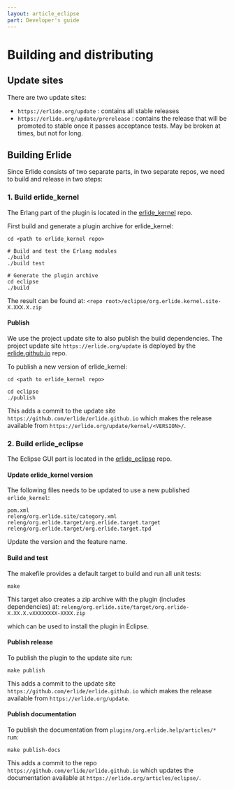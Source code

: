 ```yaml
---
layout: article_eclipse
part: Developer's guide
---
```

# Building and distributing

## Update sites

There are two update sites:

-   `https://erlide.org/update` : contains all stable releases
-   `https://erlide.org/update/prerelease` : contains the release that will be
    promoted to stable once it passes acceptance tests. May be broken at
    times, but not for long.

## Building Erlide

Since Erlide consists of two separate parts, in two separate repos, we need to build and release in two steps:

### 1. Build erlide_kernel

The Erlang part of the plugin is located in the [erlide_kernel]( https://github.com/erlang/erlide_kernel) repo.

First build and generate a plugin archive for erlide_kernel:

```
cd <path to erlide_kernel repo>

# Build and test the Erlang modules
./build
./build test

# Generate the plugin archive
cd eclipse
./build
```

The result can be found at:
`<repo root>/eclipse/org.erlide.kernel.site-X.XXX.X.zip`

#### Publish

We use the project update site to also publish the build dependencies.
The project update site `https://erlide.org/update` is deployed by the [erlide.github.io](https://github.com/erlide/erlide.github.io) repo.

To publish a new version of erlide_kernel:

```
cd <path to erlide_kernel repo>

cd eclipse
./publish
```

This adds a commit to the update site `https://github.com/erlide/erlide.github.io`
which makes the release available from `https://erlide.org/update/kernel/<VERSION>/`.


### 2. Build erlide_eclipse

The Eclipse GUI part is located in the [erlide_eclipse]( https://github.com/erlang/erlide_eclipse) repo.

#### Update erlide_kernel version

The following files needs to be updated to use a new published `erlide_kernel`:

```
pom.xml
releng/org.erlide.site/category.xml
releng/org.erlide.target/org.erlide.target.target
releng/org.erlide.target/org.erlide.target.tpd
```

Update the version and the feature name.

#### Build and test

The makefile provides a default target to build and run all unit tests:

`make`

This target also creates a zip archive with the plugin (includes dependencies) at:
`releng/org.erlide.site/target/org.erlide-X.XX.X.vXXXXXXXX-XXXX.zip`

which can be used to install the plugin in Eclipse.

#### Publish release

To publish the plugin to the update site run:

`make publish`

This adds a commit to the update site `https://github.com/erlide/erlide.github.io`
which makes the release available from `https://erlide.org/update`.

#### Publish documentation

To publish the documentation from `plugins/org.erlide.help/articles/*` run:

`make publish-docs`

This adds a commit to the repo `https://github.com/erlide/erlide.github.io`
which updates the documentation available at `https://erlide.org/articles/eclipse/`.
